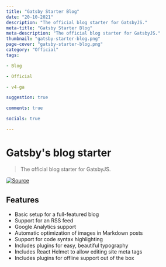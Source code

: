```yaml
---
title: "Gatsby Starter Blog"
date: "20-10-2021"
description: "The official blog starter for GatsbyJS."
meta-title: "Gatsby Starter Blog"
meta-description: "The official blog starter for GatsbyJS."
thumbnail: "gatsby-starter-blog.png"
page-cover: "gatsby-starter-blog.png"
category: "Official"
tags:

- Blog

- Official

- v4-ga

suggestion: true

comments: true

socials: true

---
```


# Gatsby's blog starter

>The official blog starter for GatsbyJS.

<a  href="https://github.com/gatsbyjs/gatsby-starter-blog"  alt="Source"  title="Source">


<img  alt="Source"  src="/img/github.png" style="width: auto;max-height:50px;min-height:20px;background-color: white;border-radius:5px;">

</a>

## Features

- Basic setup for a full-featured blog
- Support for an RSS feed
- Google Analytics support
- Automatic optimization of images in Markdown posts
- Support for code syntax highlighting
- Includes plugins for easy, beautiful typography
- Includes React Helmet to allow editing site meta tags
- Includes plugins for offline support out of the box